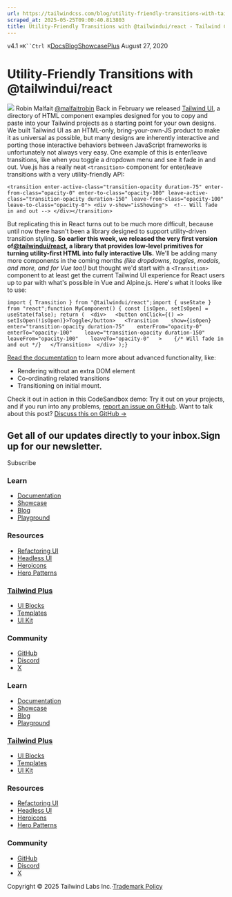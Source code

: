 ```yaml
---
url: https://tailwindcss.com/blog/utility-friendly-transitions-with-tailwindui-react
scraped_at: 2025-05-25T09:00:40.813803
title: Utility-Friendly Transitions with @tailwindui/react - Tailwind CSS
---
```


[](https://tailwindcss.com/)v4.1
`⌘K``Ctrl K`[Docs](https://tailwindcss.com/docs)[Blog](https://tailwindcss.com/blog)[Showcase](https://tailwindcss.com/showcase)[Plus](https://tailwindcss.com/plus?ref=top)[](https://github.com/tailwindlabs/tailwindcss)
August 27, 2020
# Utility-Friendly Transitions with @tailwindui/react
![](https://tailwindcss.com/_next/image?url=%2F_next%2Fstatic%2Fmedia%2Frobinmalfait.e0195e4e.jpg&w=96&q=75)
Robin Malfait
[@malfaitrobin](https://twitter.com/malfaitrobin)
Back in February we released [Tailwind UI](https://tailwindui.com), a directory of HTML component examples designed for you to copy and paste into your Tailwind projects as a starting point for your own designs.
We built Tailwind UI as an HTML-only, bring-your-own-JS product to make it as universal as possible, but many designs are inherently interactive and porting those interactive behaviors between JavaScript frameworks is unfortunately not always very easy.
One example of this is enter/leave transitions, like when you toggle a dropdown menu and see it fade in and out.
Vue.js has a really neat `<transition>` component for enter/leave transitions with a very utility-friendly API:
```
<transition enter-active-class="transition-opacity duration-75" enter-from-class="opacity-0" enter-to-class="opacity-100" leave-active-class="transition-opacity duration-150" leave-from-class="opacity-100" leave-to-class="opacity-0"> <div v-show="isShowing">  <!-- Will fade in and out --> </div></transition>
```

But replicating this in React turns out to be much more difficult, because until now there hasn't been a library designed to support utility-driven transition styling.
**So earlier this week, we released the very first version of[@tailwindui/react](https://github.com/tailwindlabs/tailwindui-react), a library that provides low-level primitives for turning utility-first HTML into fully interactive UIs.**
We'll be adding many more components in the coming months _(like dropdowns, toggles, modals, and more, and for Vue too!)_ but thought we'd start with a `<Transition>` component to at least get the current Tailwind UI experience for React users up to par with what's possible in Vue and Alpine.js.
Here's what it looks like to use:
```
import { Transition } from "@tailwindui/react";import { useState } from "react";function MyComponent() { const [isOpen, setIsOpen] = useState(false); return (  <div>   <button onClick={() => setIsOpen(!isOpen)}>Toggle</button>   <Transition    show={isOpen}    enter="transition-opacity duration-75"    enterFrom="opacity-0"    enterTo="opacity-100"    leave="transition-opacity duration-150"    leaveFrom="opacity-100"    leaveTo="opacity-0"   >    {/* Will fade in and out */}   </Transition>  </div> );}
```

[Read the documentation](https://github.com/tailwindlabs/tailwindui-react) to learn more about advanced functionality, like:
  * Rendering without an extra DOM element
  * Co-ordinating related transitions
  * Transitioning on initial mount.


Check it out in action in this CodeSandbox demo:
Try it out on your projects, and if you run into any problems, [report an issue on GitHub](https://github.com/tailwindlabs/tailwindui-react).
Want to talk about this post? [Discuss this on GitHub →](https://github.com/tailwindcss/tailwindcss/discussions/2262)
## Get all of our updates directly to your inbox.Sign up for our newsletter.
Subscribe
### Learn
  * [Documentation](https://tailwindcss.com/docs)
  * [Showcase](https://tailwindcss.com/showcase)
  * [Blog](https://tailwindcss.com/blog)
  * [Playground](https://play.tailwindcss.com/)


### Resources
  * [Refactoring UI](https://www.refactoringui.com)
  * [Headless UI](https://headlessui.com)
  * [Heroicons](https://heroicons.com)
  * [Hero Patterns](https://heropatterns.com)


### [Tailwind Plus](https://tailwindcss.com/plus?ref=footer)
  * [UI Blocks](https://tailwindcss.com/plus/ui-blocks?ref=footer)
  * [Templates](https://tailwindcss.com/plus/templates?ref=footer)
  * [UI Kit](https://tailwindcss.com/plus/ui-kit?ref=footer)


### Community
  * [GitHub](https://github.com/tailwindlabs/tailwindcss)
  * [Discord](https://tailwindcss.com/discord)
  * [X](https://x.com/tailwindcss)


### Learn
  * [Documentation](https://tailwindcss.com/docs)
  * [Showcase](https://tailwindcss.com/showcase)
  * [Blog](https://tailwindcss.com/blog)
  * [Playground](https://play.tailwindcss.com/)


### [Tailwind Plus](https://tailwindcss.com/plus?ref=footer)
  * [UI Blocks](https://tailwindcss.com/plus/ui-blocks?ref=footer)
  * [Templates](https://tailwindcss.com/plus/templates?ref=footer)
  * [UI Kit](https://tailwindcss.com/plus/ui-kit?ref=footer)


### Resources
  * [Refactoring UI](https://www.refactoringui.com)
  * [Headless UI](https://headlessui.com)
  * [Heroicons](https://heroicons.com)
  * [Hero Patterns](https://heropatterns.com)


### Community
  * [GitHub](https://github.com/tailwindlabs/tailwindcss)
  * [Discord](https://tailwindcss.com/discord)
  * [X](https://x.com/tailwindcss)


Copyright © 2025 Tailwind Labs Inc.·[Trademark Policy](https://tailwindcss.com/brand)

